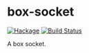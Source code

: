 box-socket
===
[![Hackage](https://img.shields.io/hackage/v/box-socket.svg)](https://hackage.haskell.org/package/box-socket)
[![Build Status](https://github.com/tonyday567/box-socket/workflows/haskell-ci/badge.svg)](https://github.com/tonyday567/box-socket/actions?query=workflow%3Ahaskell-ci)

A box socket.

